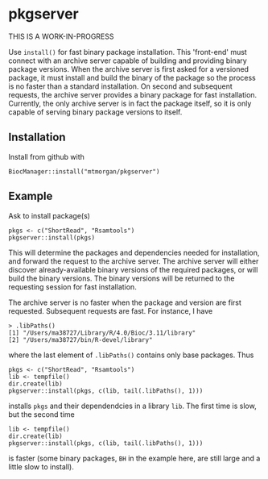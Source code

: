 # pkgserver

<!-- badges: start -->
<!-- badges: end -->

THIS IS A WORK-IN-PROGRESS

Use `install()` for fast binary package installation. This 'front-end'
must connect with an archive server capable of building and providing
binary package versions. When the archive server is first asked for a
versioned package, it must install and build the binary of the package
so the process is no faster than a standard installation. On second
and subsequent requests, the archive server provides a binary package
for fast installation. Currently, the only archive server is in fact
the package itself, so it is only capable of serving binary package
versions to itself.

## Installation

Install from github with

```{r, eval = FALSE}
BiocManager::install("mtmorgan/pkgserver")
```

## Example

Ask to install package(s)

```{r, eval = FALSE}
pkgs <- c("ShortRead", "Rsamtools")
pkgserver::install(pkgs)
```

This will determine the packages and dependencies needed for
installation, and forward the request to the archive server. The
archive server will either discover already-available binary versions
of the required packages, or will build the binary versions. The
binary versions will be returned to the requesting session for fast
installation.

The archive server is no faster when the package and version are first
requested. Subsequent requests are fast. For instance, I have

```
> .libPaths()
[1] "/Users/ma38727/Library/R/4.0/Bioc/3.11/library"
[2] "/Users/ma38727/bin/R-devel/library"
```

where the last element of `.libPaths()` contains only base packages. Thus

```{r}
pkgs <- c("ShortRead", "Rsamtools")
lib <- tempfile()
dir.create(lib)
pkgserver::install(pkgs, c(lib, tail(.libPaths(), 1)))
```

installs `pkgs` and their dependendcies in a library `lib`. The first
time is slow, but the second time

```{r}
lib <- tempfile()
dir.create(lib)
pkgserver::install(pkgs, c(lib, tail(.libPaths(), 1)))
```

is faster (some binary packages, `BH` in the example here, are still
large and a little slow to install).


